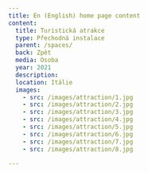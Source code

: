 ```yaml
---
title: En (English) home page content
content:
  title: Turistická atrakce
  type: Přechodná instalace
  parent: /spaces/
  back: Zpět
  media: Osoba
  year: 2021
  description: 
  location: Itálie
  images:
    - src: /images/attraction/1.jpg
    - src: /images/attraction/2.jpg
    - src: /images/attraction/3.jpg
    - src: /images/attraction/4.jpg
    - src: /images/attraction/5.jpg
    - src: /images/attraction/6.jpg
    - src: /images/attraction/7.jpg
    - src: /images/attraction/8.jpg

---
```

